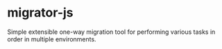# migrator-js
Simple extensible one-way migration tool for performing various tasks in order in multiple environments.

